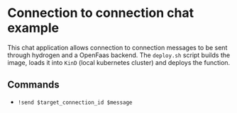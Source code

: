 # Connection to connection chat example

This chat application allows connection to connection messages to be sent through hydrogen and a OpenFaas backend. The `deploy.sh` script builds the image, loads it into `KinD` (local kubernetes cluster) and deploys the function.

## Commands

* `!send $target_connection_id $message`
